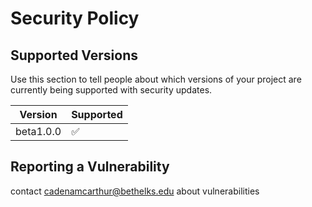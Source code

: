 # Security Policy

## Supported Versions

Use this section to tell people about which versions of your project are
currently being supported with security updates.

| Version | Supported          |
| ------- | ------------------ |
| beta1.0.0  | :white_check_mark: |


## Reporting a Vulnerability

contact cadenamcarthur@bethelks.edu about vulnerabilities
